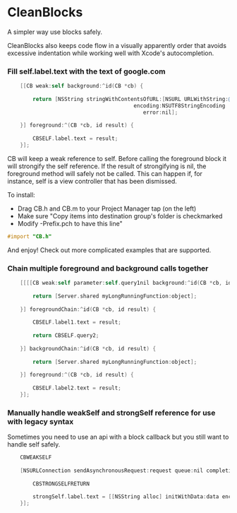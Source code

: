 CleanBlocks
===========

A simpler way use blocks safely.

CleanBlocks also keeps code flow in a visually apparently order that avoids excessive indentation while working well with Xcode's autocompletion.

### Fill self.label.text with the text of google.com

```objective-c
    [[CB weak:self background:^id(CB *cb) {
        
        return [NSString stringWithContentsOfURL:[NSURL URLWithString:@"google.com"]
                                        encoding:NSUTF8StringEncoding
                                           error:nil];
        
    }] foreground:^(CB *cb, id result) {
        
        CBSELF.label.text = result;
    }];
```

CB will keep a weak reference to self. Before calling the foreground block it will strongify the self reference. If the result of strongifying is nil, the foreground method will safely not be called. This can happen if, for instance, self is a view controller that has been dismissed.

To install:
- Drag CB.h and CB.m to your Project Manager tap (on the left)
- Make sure "Copy items into destination group's folder is checkmarked
- Modify <Project Name>-Prefix.pch to have this line"
```objective-c
#import "CB.h"
```

And enjoy! Check out more complicated examples that are supported.

### Chain multiple foreground and background calls together

```objective-c
    [[[[CB weak:self parameter:self.query1nil background:^id(CB *cb, id object) {
        
        return [Server.shared myLongRunningFunction:object];
        
    }] foregroundChain:^id(CB *cb, id result) {
        
        CBSELF.label1.text = result;
        
        return CBSELF.query2;
        
    }] backgroundChain:^id(CB *cb, id result) {
        
        return [Server.shared myLongRunningFunction:object];
        
    }] foreground:^(CB *cb, id result) {
        
        CBSELF.label2.text = result;
    }];
```

### Manually handle weakSelf and strongSelf reference for use with legacy syntax

Sometimes you need to use an api with a block callback but you still want to handle self safely.

```objective-c
    CBWEAKSELF
    
    [NSURLConnection sendAsynchronousRequest:request queue:nil completionHandler:^(NSURLResponse *response, NSData *data, NSError *connectionError) {
        
        CBSTRONGSELFRETURN
        
        strongSelf.label.text = [[NSString alloc] initWithData:data encoding:NSUTF8StringEncoding];
    }];
```
